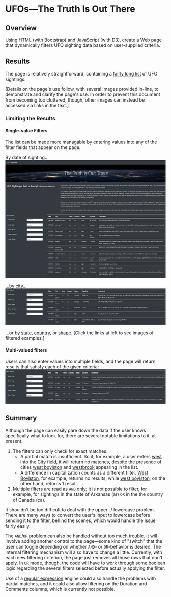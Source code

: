 # UFOs—The Truth Is Out There

## Overview
Using HTML (with Bootstrap) and JavaScript (with D3), create a Web page that dynamically filters UFO sighting data based on user-supplied criteria.

## Results
The page is relatively straightforward, containing a [fairly long list](./static/images/full_list.png) of UFO sightings.

[Details on the page's use follow, with several images provided in-line, to demonstrate and clarify the page's use. In order to prevent this document from becoming too cluttered, though, other images can instead be accessed via links in the text.]

### Limiting the Results

#### Single-value Filters

The list can be made more managable by entering values into any of the filter fields that appear on the page.

By date of sighting…
![filtered by date](./static/images/filtered_by_date.png)

…by city…
![filtered by city](./static/images/filtered_by_city.png)

…or by [state](./static/images/filtered_by_state.png), [country](./static/images/filtered_by_country.png), or [shape](./static/images/filtered_by_shape.png). [Click the links at left to see images of filtered examples.]

#### Multi-valued filters

Users can also enter values into multiple fields, and the page will return results that satisfy each of the given criteria:
![multiple filters example](./static/images/multiple_filters.png)

## Summary
Although the page can easily pare down the data if the user knows specifically what to look for, there are several notable limitations to it, at present.

1. The filters can only check for exact matches.
   - A partial match is insufficient. So if, for example, a user enters [west]() into the City field, it will return no matches, despite the presence of cities [west boylston](./static/images/west_boylston.png) and [westbrook](./static/images/westbrook.png) appearing in the list.
   - A difference in capitalization counts as a different filter. [West Boylston](./static/images/West_Boylston_proper_case.png), for example, returns no results, while [west boylston](./static/images/west_boylston.png), on the other hand, returns 1 result.
2. Multiple filters are read as `AND` only; it is not possible to filter, for example, for sightings in the state of Arkansas (ar) `OR` in the the country of Canada (ca).

It shouldn't be too difficult to deal with the upper- / lowercase problem. There are many ways to convert the user's input to lowercase before sending it to the filter, behind the scenes, which would handle the issue fairly easily.

The `AND`/`OR` problem can also be handled without too much trouble. It will involve adding another control to the page—some kind of "switch" that the user can toggle depending on whether `AND`- or `OR`-behavior is desired. The internal filtering mechanism will also have to change a little. Currently, with each new filtering criterion, the page just removes all those rows that don't apply. In `OR` mode, though, the code will have to work through some boolean logic regarding the several filters selected before actually applying the filter.

Use of a [regular expression](https://www.regular-expressions.info/) engine could also handle the problems with partial matches, and it could also allow filtering on the Duration and Comments columns, which is currently not possible.
